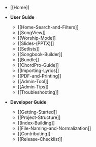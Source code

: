 - [[Home]]

- **User Guide**
  - [[Home-Search-and-Filters]]
  - [[SongView]]
  - [[Worship-Mode]]
  - [[Slides-(PPTX)]]
  - [[Setlists]]
  - [[Songbook-Builder]]
  - [[Bundle]]
  - [[ChordPro-Guide]]
  - [[Importing-Lyrics]]
  - [[PDF-and-Printing]]
  - [[Admin-Tool]]
  - [[Admin-Tips]]
  - [[Troubleshooting]]

- **Developer Guide**
  - [[Getting-Started]]
  - [[Project-Structure]]
  - [[Index-Building]]
  - [[File-Naming-and-Normalization]]
  - [[Contributing]]
  - [[Release-Checklist]]
